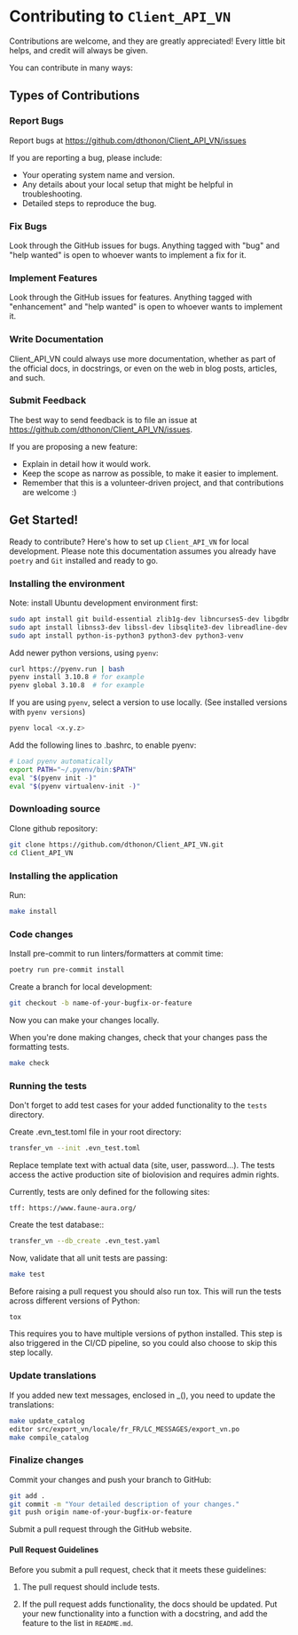 # Contributing to `Client_API_VN`

Contributions are welcome, and they are greatly appreciated!
Every little bit helps, and credit will always be given.

You can contribute in many ways:

## Types of Contributions

### Report Bugs

Report bugs at https://github.com/dthonon/Client_API_VN/issues

If you are reporting a bug, please include:

- Your operating system name and version.
- Any details about your local setup that might be helpful in troubleshooting.
- Detailed steps to reproduce the bug.

### Fix Bugs

Look through the GitHub issues for bugs.
Anything tagged with "bug" and "help wanted" is open to whoever wants to implement a fix for it.

### Implement Features

Look through the GitHub issues for features.
Anything tagged with "enhancement" and "help wanted" is open to whoever wants to implement it.

### Write Documentation

Client_API_VN could always use more documentation, whether as part of the official docs, in docstrings, or even on the web in blog posts, articles, and such.

### Submit Feedback

The best way to send feedback is to file an issue at https://github.com/dthonon/Client_API_VN/issues.

If you are proposing a new feature:

- Explain in detail how it would work.
- Keep the scope as narrow as possible, to make it easier to implement.
- Remember that this is a volunteer-driven project, and that contributions
  are welcome :)

## Get Started!

Ready to contribute? Here's how to set up `Client_API_VN` for local development.
Please note this documentation assumes you already have `poetry` and `Git` installed and ready to go.

### Installing the environment
Note: install Ubuntu development environment first:
```bash
sudo apt install git build-essential zlib1g-dev libncurses5-dev libgdbm-dev
sudo apt install libnss3-dev libssl-dev libsqlite3-dev libreadline-dev libffi-dev curl libbz2-dev
sudo apt install python-is-python3 python3-dev python3-venv
```

Add newer python versions, using `pyenv`:
```bash
curl https://pyenv.run | bash
pyenv install 3.10.8 # for example
pyenv global 3.10.8  # for example
```
If you are using `pyenv`, select a version to use locally. (See installed versions with `pyenv versions`)

```bash
pyenv local <x.y.z>
```

Add the following lines to .bashrc, to enable pyenv:
```bash
# Load pyenv automatically
export PATH="~/.pyenv/bin:$PATH"
eval "$(pyenv init -)"
eval "$(pyenv virtualenv-init -)"
```

### Downloading source
Clone github repository:
```bash
git clone https://github.com/dthonon/Client_API_VN.git
cd Client_API_VN
```

### Installing the application
Run:
```bash
make install
```

### Code changes
Install pre-commit to run linters/formatters at commit time:
```bash
poetry run pre-commit install
```

Create a branch for local development:
```bash
git checkout -b name-of-your-bugfix-or-feature
```

Now you can make your changes locally.

When you're done making changes, check that your changes pass the formatting tests.
```bash
make check
```

### Running the tests
Don't forget to add test cases for your added functionality to the `tests` directory.

Create .evn_test.toml file in your root directory:
```bash
transfer_vn --init .evn_test.toml
```
Replace template text with actual data (site, user, password...).
The tests access the active production site of biolovision and requires admin rights.

Currently, tests are only defined for the following sites:
```
tff: https://www.faune-aura.org/
```
Create the test database::
```bash
transfer_vn --db_create .evn_test.yaml
```

Now, validate that all unit tests are passing:
```bash
make test
```

Before raising a pull request you should also run tox.
This will run the tests across different versions of Python:
```bash
tox
```

This requires you to have multiple versions of python installed.
This step is also triggered in the CI/CD pipeline, so you could also choose to skip this step locally.

### Update translations
If you added new text messages, enclosed in _(), you need to update the translations:
```bash
make update_catalog
editor src/export_vn/locale/fr_FR/LC_MESSAGES/export_vn.po
make compile_catalog
```

### Finalize changes
Commit your changes and push your branch to GitHub:

```bash
git add .
git commit -m "Your detailed description of your changes."
git push origin name-of-your-bugfix-or-feature
```

Submit a pull request through the GitHub website.

#### Pull Request Guidelines

Before you submit a pull request, check that it meets these guidelines:

1. The pull request should include tests.

2. If the pull request adds functionality, the docs should be updated.
   Put your new functionality into a function with a docstring, and add the feature to the list in `README.md`.
